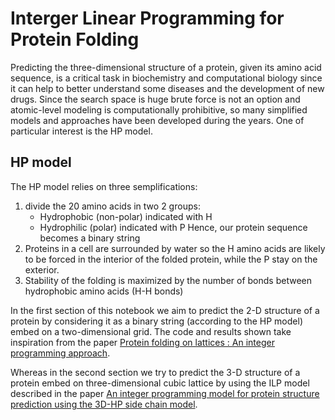 # Interger Linear Programming for Protein Folding
Predicting the three-dimensional structure of a protein, given its amino acid sequence, is a critical task in biochemistry and computational biology since it can help to better understand some diseases and the development of new drugs.
Since the search space is huge brute force is not an option and atomic-level modeling is computationally prohibitive, so many simplified models and approaches have been developed during the years. One of particular interest is the HP model.

## HP model
The HP model relies on three semplifications:
1. divide the 20 amino acids in two 2 groups:
    - Hydrophobic (non-polar) indicated with H
    - Hydrophilic (polar) indicated with P
Hence, our protein sequence becomes a binary string
2. Proteins in a cell are surrounded by water so the H amino acids are likely to be forced in the interior of the folded protein, while the P stay on the exterior.
3. Stability of the folding is maximized by the number of bonds between hydrophobic amino acids (H-H bonds)

In the first section of this notebook we aim to predict the 2-D structure of a protein by considering it as a binary string (according to the HP model) embed on a two-dimensional grid. The code and results shown take inspiration from the paper [Protein folding on lattices : An integer programming approach](https://papers.ssrn.com/sol3/papers.cfm?abstract_id=2154543).  


Whereas in the second section we try to predict the 3-D structure of a protein embed on three-dimensional cubic lattice by using the ILP model described in the paper [An integer programming model for protein structure prediction using the 3D-HP side chain model](https://www.sciencedirect.com/science/article/pii/S0166218X15003078). 